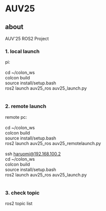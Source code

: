 # AUV25

## about
AUV'25 ROS2 Project

### 1. local launch
pi:<br>
<br>
cd ~/colon_ws<br>
colcon build<br>
source install/setup.bash<br>
ros2 launch auv25_ros auv25_launch.py<br>
<br>
### 2. remote launch
remote pc:<br>
<br>
cd ~/colon_ws<br>
colcon build<br>
source install/setup.bash<br>
ros2 launch auv25_ros auv25_remotelaunch.py<br>
<br>
ssh haruomi@192.168.100.2<br>
cd ~/colon_ws<br>
colcon build<br>
source install/setup.bash<br>
ros2 launch auv25_ros auv25_launch.py<br>
<br>

### 3. check topic

ros2 topic list<br>
